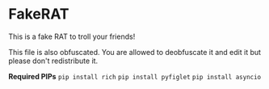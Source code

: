 # FakeRAT
This is a fake RAT to troll your friends!

This file is also obfuscated.
You are allowed to deobfuscate it and edit it but please don't redistribute it.

**Required PIPs**
`pip install rich`
`pip install pyfiglet`
`pip install asyncio`
